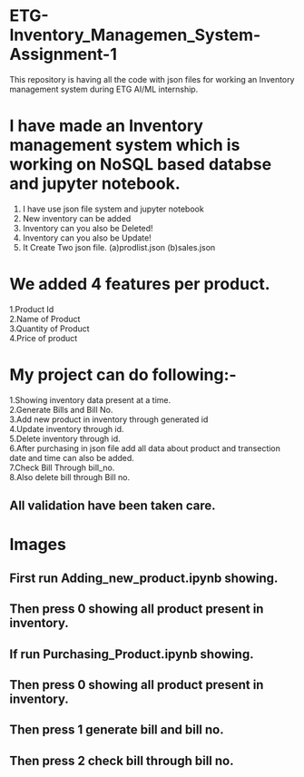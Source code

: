 # ETG-Inventory_Managemen_System-Assignment-1
This repository is having all the code with json files for working an Inventory management system during ETG AI/ML internship.

# I have made an Inventory management system which is working on NoSQL based databse and jupyter notebook.
1. I have use json file system and jupyter notebook
2. New inventory can be added 
3. Inventory can you also be Deleted!
4. Inventory can you also be Update!
5. It Create Two json file. (a)prodlist.json (b)sales.json

# We added 4 features per product.
1.Product Id <br>
2.Name of Product<br>
3.Quantity of Product<br>
4.Price of product<br>

# My project can do following:-
1.Showing inventory data present at a time.<br>
2.Generate Bills and Bill No.<br>
3.Add new product in inventory through generated id<br>
4.Update inventory through id.<br>
5.Delete inventory through id.<br>
6.After purchasing in json file add all data about product and transection date and time can also be added.<br>
7.Check Bill Through bill_no.<br>
8.Also delete bill through Bill no.<br>

## All validation have been taken care.

# Images
## First run Adding_new_product.ipynb showing.
## Then press 0 showing all product present in inventory.
## If run Purchasing_Product.ipynb showing.
## Then press 0 showing all product present in inventory.
## Then press 1 generate bill and bill no.
## Then press 2 check bill through bill no.

